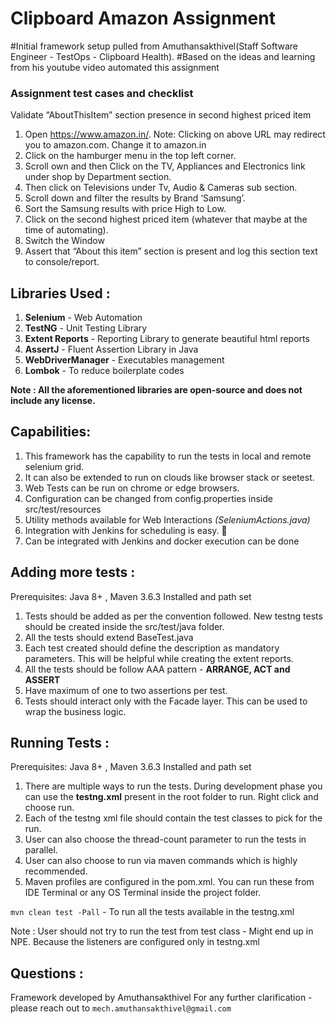 # Clipboard Amazon Assignment

#Initial framework setup pulled from Amuthansakthivel(Staff Software Engineer - TestOps - Clipboard Health). 
#Based on the ideas and learning from his youtube video automated this assignment

### Assignment test cases and checklist
Validate “AboutThisItem” section presence in second highest priced item
1. Open https://www.amazon.in/. Note: Clicking on above URL may redirect you to amazon.com. Change it to amazon.in
2. Click on the hamburger menu in the top left corner.
3. Scroll own and then Click on the TV, Appliances and Electronics link under shop by Department section.
4. Then click on Televisions under Tv, Audio & Cameras sub section.
5. Scroll down and filter the results by Brand ‘Samsung’.
6. Sort the Samsung results with price High to Low.
7. Click on the second highest priced item (whatever that maybe at the time of automating).
8. Switch the Window
9. Assert that “About this item” section is present and log this section text to console/report.

## Libraries Used :

1. **Selenium** - Web Automation
2. **TestNG** - Unit Testing Library
3. **Extent Reports** - Reporting Library to generate beautiful html reports
4. **AssertJ** - Fluent Assertion Library in Java
5. **WebDriverManager** - Executables management
6. **Lombok** - To reduce boilerplate codes

**Note : All the aforementioned libraries are open-source and does not include any license.**

## Capabilities:

1. This framework has the capability to run the tests in local and remote selenium grid.
2. It can also be extended to run on clouds like browser stack or seetest.
3. Web Tests can be run on chrome or edge browsers.
4. Configuration can be changed from config.properties inside src/test/resources
5. Utility methods available for Web Interactions *(SeleniumActions.java)*
6. Integration with Jenkins for scheduling is easy. :raising_hand:
7. Can be integrated with Jenkins and docker execution can be done

## Adding more tests :
Prerequisites: Java 8+ , Maven 3.6.3 Installed and path set

1. Tests should be added as per the convention followed. New testng tests should be created inside the src/test/java
   folder.
2. All the tests should extend BaseTest.java
3. Each test created should define the description as mandatory parameters. This will be helpful while creating
   the extent reports.
4. All the tests should be follow AAA pattern - **ARRANGE, ACT and ASSERT**
5. Have maximum of one to two assertions per test.
6. Tests should interact only with the Facade layer. This can be used to wrap the business logic.

## Running Tests :

Prerequisites: Java 8+ , Maven 3.6.3 Installed and path set

1. There are multiple ways to run the tests. During development phase you can use the **testng.xml** present in the root folder to run. Right click and choose run.
2. Each of the testng xml file should contain the test classes to pick for the run.
3. User can also choose the thread-count parameter to run the tests in parallel.
4. User can also choose to run via maven commands which is highly recommended.
5. Maven profiles are configured in the pom.xml. You can run these from IDE Terminal or any OS Terminal inside the
   project folder.

`mvn clean test -Pall` - To run all the tests available in the testng.xml

Note : User should not try to run the test from test class - Might end up in NPE. Because the listeners are configured only in testng.xml

## Questions :
Framework developed by Amuthansakthivel
For any further clarification - please reach out to `mech.amuthansakthivel@gmail.com`